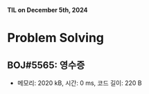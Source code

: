**TIL on December 5th, 2024**

# Problem Solving
## BOJ#5565: 영수증
* 메모리: 2020 kB, 시간: 0 ms, 코드 길이: 220 B
